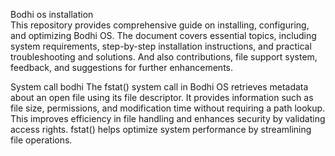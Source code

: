 Bodhi os installation   
This repository provides comprehensive guide on installing, configuring, and optimizing Bodhi OS. The document covers essential topics, including system requirements, step-by-step installation instructions, and practical troubleshooting and solutions. And also contributions, file support system, feedback, and suggestions for further enhancements.

System call bodhi
The fstat() system call in Bodhi OS retrieves metadata about an open file using its file descriptor. It provides information such as file size, permissions, and modification time without requiring a path lookup. This improves efficiency in file handling and enhances security by validating access rights. fstat() helps optimize system performance by streamlining file operations.

